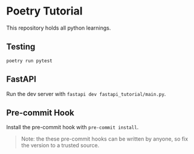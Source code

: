# Poetry Tutorial

This repository holds all python learnings.

## Testing

`poetry run pytest`

## FastAPI

Run the dev server with `fastapi dev fastapi_tutorial/main.py`.

## Pre-commit Hook

Install the pre-commit hook with `pre-commit install`.

> Note: the these pre-commit hooks can be written by anyone, so fix the version to a trusted source.
